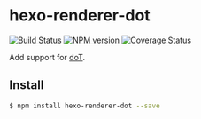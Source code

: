 # hexo-renderer-dot

[![Build Status](https://travis-ci.org/hexojs/hexo-renderer-dot.svg?branch=master)](https://travis-ci.org/hexojs/hexo-renderer-dot)
[![NPM version](https://badge.fury.io/js/hexo-renderer-dot.svg)](https://www.npmjs.com/package/hexo-renderer-dot)
[![Coverage Status](https://img.shields.io/coveralls/hexojs/hexo-renderer-dot.svg)](https://coveralls.io/r/hexojs/hexo-renderer-dot?branch=master)

Add support for [doT].

## Install

``` bash
$ npm install hexo-renderer-dot --save
```

[doT]: http://olado.github.io/doT/

